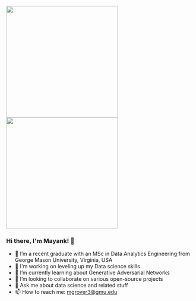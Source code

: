 <img src="https://media.giphy.com/media/p4NLw3I4U0idi/giphy.gif" width="300"> <img src= "https://media.giphy.com/media/26tn33aiTi1jkl6H6/giphy.gif" width = "300">

### Hi there, I'm Mayank! 👋

- 📕 I’m a recent graduate with an MSc in Data Analytics Engineering from George Mason University, Virginia, USA
- 🔭 I'm working on leveling up my Data science skills
- 🌱 I’m currently learning about Generative Adversarial Networks
- 👯 I’m looking to collaborate on various open-source projects
- 💬 Ask me about data science and related stuff
- 📫 How to reach me: mgrover3@gmu.edu
